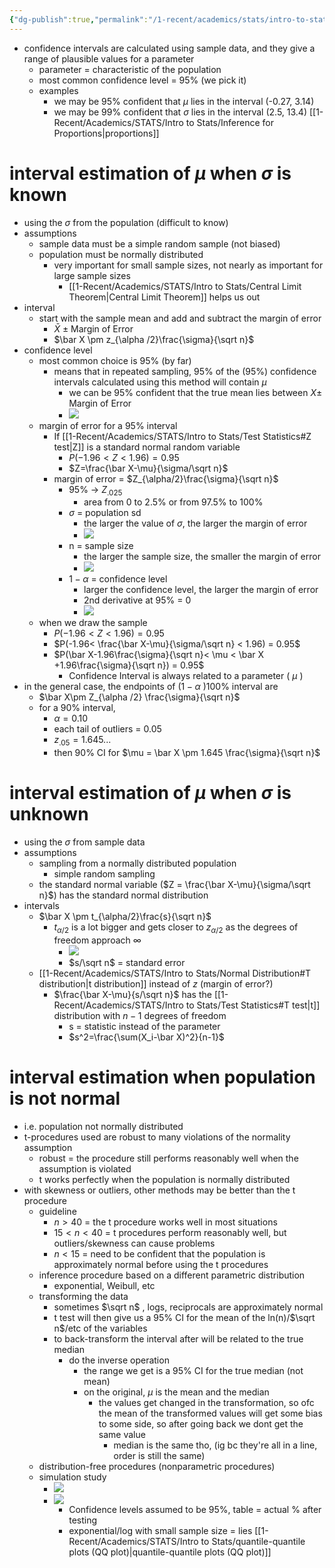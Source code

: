 ```yaml
---
{"dg-publish":true,"permalink":"/1-recent/academics/stats/intro-to-stats/confidence-intervals/","created":"2024-02-24T15:34:54.966-05:00","updated":"2025-07-07T17:21:02.206-04:00"}
---
```


- confidence intervals are calculated using sample data, and they give a range of plausible values for a parameter
	- parameter = characteristic of the population
	- most common confidence level = 95% (we pick it)
	- examples
		- we may be 95% confident that $\mu$ lies in the interval (-0.27, 3.14)
		- we may be 99% confident that $\sigma$ lies in the interval (2.5, 13.4)
[[1-Recent/Academics/STATS/Intro to Stats/Inference for Proportions\|proportions]]
# interval estimation of $\mu$ when $\sigma$ is known
- using the $\sigma$ from the population (difficult to know)
- assumptions
	- sample data must be a simple random sample (not biased)
	- population must be normally distributed
		- very important for small sample sizes, not nearly as important for large sample sizes
			- [[1-Recent/Academics/STATS/Intro to Stats/Central Limit Theorem\|Central Limit Theorem]] helps us out
- interval
	- start with the sample mean and add and subtract the margin of error
		- $\bar X\ \pm$ Margin of Error
		- $\bar X \pm z_{\alpha /2}\frac{\sigma}{\sqrt n}$ 
- confidence level
	- most common choice is 95% (by far)
		- means that in repeated sampling, 95% of the (95%) confidence intervals calculated using this method will contain $\mu$ 
			- we can be 95% confident that the true mean lies between $X\pm$ Margin of Error
			- ![](https://i.imgur.com/4a6UC8H.png)
	- margin of error for a 95% interval
		- If [[1-Recent/Academics/STATS/Intro to Stats/Test Statistics#Z test\|Z]] is a standard normal random variable
			- $P(-1.96< Z < 1.96) = 0.95$  
			- $Z=\frac{\bar X-\mu}{\sigma/\sqrt n}$ 
		- margin of error = $Z_{\alpha/2}\frac{\sigma}{\sqrt n}$ 
			- 95% -> $Z_{.025}$
				- area from 0 to 2.5% or from 97.5% to 100% 
			- $\sigma$ = population sd
				- the larger the value of $\sigma$, the larger the margin of error
				- ![](https://i.imgur.com/5rDmqa6.png)
			- n = sample size
				- the larger the sample size, the smaller the margin of error
				- ![](https://i.imgur.com/7WKbZz1.png)
			- $1-\alpha$ = confidence level
				- larger the confidence level, the larger the margin of error
				- 2nd derivative at 95% = 0
				- ![](https://i.imgur.com/xeAcRld.png)
	- when we draw the sample
		- $P(-1.96< Z < 1.96) = 0.95$
		- $P(-1.96< \frac{\bar X-\mu}{\sigma/\sqrt n} < 1.96) = 0.95$
		- $P(\bar X-1.96\frac{\sigma}{\sqrt n}< \mu < \bar X +1.96\frac{\sigma}{\sqrt n}) = 0.95$
			- Confidence Interval is always related to a parameter ( $\mu$ )
- in the general case, the endpoints of ($1-\alpha$ )100% interval are
	- $\bar X\pm Z_{\alpha /2} \frac{\sigma}{\sqrt n}$ 
	- for a 90% interval,
		- $\alpha = 0.10$ 
		- each tail of outliers = 0.05
		- $z_{.05} = 1.645...$ 
		- then 90% CI for $\mu = \bar X \pm 1.645 \frac{\sigma}{\sqrt n}$ 
# interval estimation of $\mu$ when $\sigma$ is unknown
- using the $\sigma$ from sample data
- assumptions
	- sampling from a normally distributed population
		- simple random sampling
	- the standard normal variable ($Z = \frac{\bar X-\mu}{\sigma/\sqrt n}$) has the standard normal distribution
- intervals
	- $\bar X \pm t_{\alpha/2}\frac{s}{\sqrt n}$
		- $t_{\alpha /2}$ is a lot bigger and gets closer to $z_{\alpha /2}$ as the degrees of freedom approach $\infty$ 
			- ![](https://i.imgur.com/HVgp6rv.png)
			- $s/\sqrt n$ = standard error
	- [[1-Recent/Academics/STATS/Intro to Stats/Normal Distribution#T distribution\|t distribution]] instead of $z$ (margin of error?)
		- $\frac{\bar X-\mu}{s/\sqrt n}$ has the [[1-Recent/Academics/STATS/Intro to Stats/Test Statistics#T test\|t]] distribution with $n-1$ degrees of freedom
			- s = statistic instead of the parameter 
			- $s^2=\frac{\sum(X_i-\bar X)^2}{n-1}$ 
# interval estimation when population is not normal
- i.e. population not normally distributed
- t-procedures used are robust to many violations of the normality assumption
	- robust = the procedure still performs reasonably well when the assumption is violated
	- t works perfectly when the population is normally distributed
- with skewness or outliers, other methods may be better than the t procedure
	- guideline
		- $n >40$ = the t procedure works well in most situations
		- $15<n<40$ = t procedures perform reasonably well, but outliers/skewness can cause problems
		- $n<15$ = need to be confident that the population is approximately normal before using the t procedures
	- inference procedure based on a different parametric distribution
		- exponential, Weibull, etc
	- transforming the data
		- sometimes $\sqrt n$ , logs, reciprocals are approximately normal
		- t test will then give us a 95% CI for the mean of the ln(n)/$\sqrt n$/etc  of the variables
		- to back-transform the interval after will be related to the true median
			- do the inverse operation
				- the range we get is a 95% CI for the true median (not mean)
				- on the original, $\mu$ is the mean and the median
					- the values get changed in the transformation, so ofc the mean of the transformed values will get some bias to some side, so after going back we dont get the same value
						- median is the same tho, (ig bc they're all in a line, order is still the same)
	- distribution-free procedures (nonparametric procedures)
	- simulation study
		- ![](https://i.imgur.com/i4ka0nY.png)
		- ![](https://i.imgur.com/1XZXuOM.png)
			- Confidence levels assumed to be 95%, table = actual % after testing
			- exponential/log with small sample size = lies
[[1-Recent/Academics/STATS/Intro to Stats/quantile-quantile plots (QQ plot)\|quantile-quantile plots (QQ plot)]]